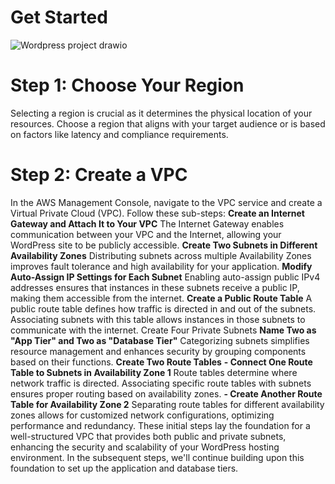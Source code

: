 # Get Started
![Wordpress project drawio](https://github.com/yvanbinda/Host-Wordpress-in-AWS/assets/146278316/0af4d3d0-9240-4d57-b828-86f173cf59bf)

# Step 1: Choose Your Region
Selecting a region is crucial as it determines the physical location of your resources. Choose a region that aligns with your target audience or is based on factors like latency and compliance requirements.
# Step 2: Create a VPC
In the AWS Management Console, navigate to the VPC service and create a Virtual Private Cloud (VPC). Follow these sub-steps:
 **Create an Internet Gateway and Attach It to Your VPC**
The Internet Gateway enables communication between your VPC and the Internet, allowing your WordPress site to be publicly accessible.
 **Create Two Subnets in Different Availability Zones**
 Distributing subnets across multiple Availability Zones improves fault tolerance and high availability for your application.
 **Modify Auto-Assign IP Settings for Each Subnet**
Enabling auto-assign public IPv4 addresses ensures that instances in these subnets receive a public IP, making them accessible from the internet.
**Create a Public Route Table**
A public route table defines how traffic is directed in and out of the subnets. Associating subnets with this table allows instances in those subnets to communicate with the internet.
Create Four Private Subnets
**Name Two as "App Tier" and Two as "Database Tier"**
Categorizing subnets simplifies resource management and enhances security by grouping components based on their functions.
**Create Two Route Tables**
**- Connect One Route Table to Subnets in Availability Zone 1**
Route tables determine where network traffic is directed. Associating specific route tables with subnets ensures proper routing based on availability zones.
**- Create Another Route Table for Availability Zone 2**
Separating route tables for different availability zones allows for customized network configurations, optimizing performance and redundancy.
These initial steps lay the foundation for a well-structured VPC that provides both public and private subnets, enhancing the security and scalability of your WordPress hosting environment. In the subsequent steps, we'll continue building upon this foundation to set up the application and database tiers.
